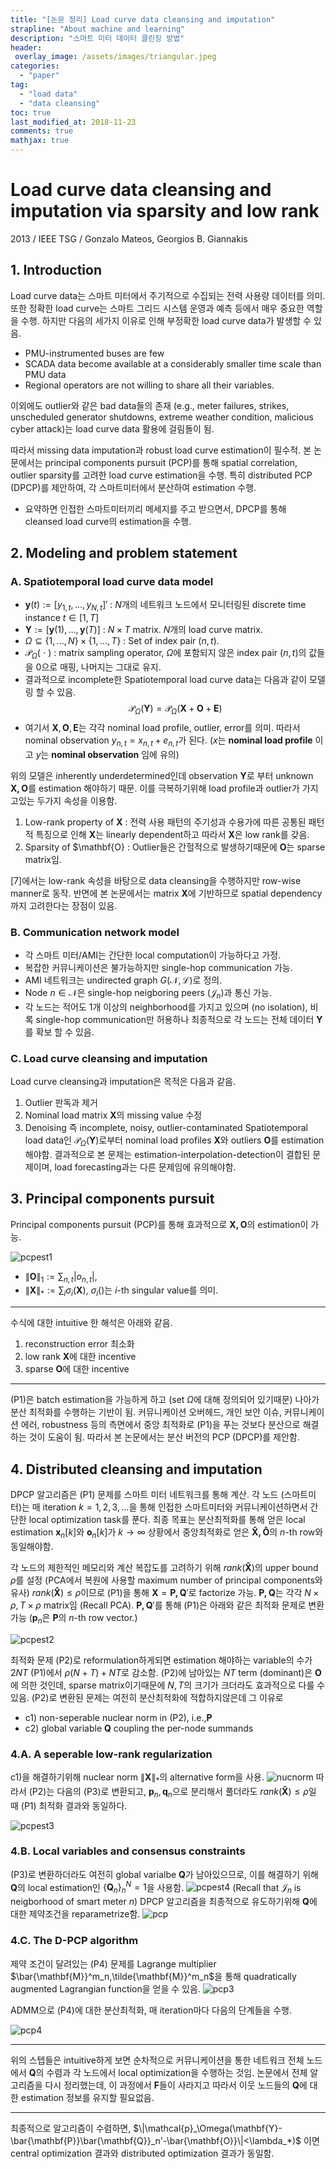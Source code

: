 ```yaml
---
title: "[논문 정리] Load curve data cleansing and imputation"
strapline: "About machine and learning"
description: "스마트 미터 데이터 클린징 방법"
header:
 overlay_image: /assets/images/triangular.jpeg
categories:
  - "paper"
tag:
  - "load data"
  - "data cleansing"
toc: true
last_modified_at: 2018-11-23
comments: true
mathjax: true
---
```


# Load curve data cleansing and imputation via sparsity and low rank 

2013 / IEEE TSG / Gonzalo Mateos, Georgios B. Giannakis

## 1. Introduction

Load curve data는 스마트 미터에서 주기적으로 수집되는 전력 사용량 데이터를 의미.
또한 정확한 load curve는 스마트 그리드 시스템 운영과 예측 등에서 매우 중요한 역할을 수행.
하지만 다음의 세가지 이유로 인해 부정확한 load curve data가 발생할 수 있음.

- PMU-instrumented buses are few
- SCADA data become available at a considerably smaller time scale than PMU data
- Regional operators are not willing to share all their variables.

이외에도 outlier와 같은 bad data들의 존재 (e.g., meter failures, strikes, unscheduled generator shutdowns, extreme weather condition, malicious cyber attack)는 load curve data 활용에 걸림돌이 됨.

따라서 missing data imputation과 robust load curve estimation이 필수적.
본 논문에서는 principal components pursuit (PCP)를 통해 spatial correlation, outlier sparsity를 고려한 load curve estimation을 수행. 특히 distributed PCP (DPCP)를 제안하여, 각 스마트미터에서 분산하여 estimation 수행.

- 요약하면 인접한 스마트미터끼리 메세지를 주고 받으면서, DPCP를 통해 cleansed load curve의 estimation을 수행.

## 2. Modeling and problem statement

### A. Spatiotemporal load curve data model

- $\mathbf{y}(t):=[y_{1,t},...,y_{N,t}]'$ : $N$개의 네트워크 노드에서 모니터링된 discrete time instance $t\in[1,T]$
- $\mathbf{Y} := [\mathbf{y}(1),...,\mathbf{y}(T)]$ : $N\times T$ matrix. $N$개의 load curve matrix.
- $\Omega\subseteq\{1,...,N\}\times \{1,...,T\}$ : Set of index pair $(n,t)$.
- $\mathcal{P}_\Omega(\ \cdot\ )$ : matrix sampling operator, $\Omega$에 포함되지 않은 index pair $(n,t)$의 값들을 0으로 매핑, 나머지는 그대로 유지.
- 결과적으로 incomplete한 Spatiotemporal load curve data는 다음과 같이 모델링 할 수 있음. $$\mathcal{P}_\Omega(\mathbf{Y})=\mathcal{P}_\Omega(\mathbf{X}+\mathbf{O}+\mathbf{E})$$
- 여기서 $\mathbf{X},\mathbf{O},\mathbf{E}$는 각각 nominal load profile, outlier, error를 의미. 따라서 nominal observation $y_{n,t}=x_{n,t}+e_{n,t}$가 된다. ($x$는 **nominal load profile** 이고 $y$는 **nominal observation** 임에 유의)

위의 모델은 inherently underdetermined인데 observation $\mathbf{Y}$로 부터 unknown $\mathbf{X,O}$를 estimation 해야하기 때문. 이를 극복하기위해 load profile과 outlier가 가지고있는 두가지 속성을 이용함.
1. Low-rank property of $\mathbf{X}$ : 전력 사용 패턴의 주기성과 수용가에 따른 공통된 패턴적 특징으로 인해 $\mathbf{X}$는 linearly dependent하고 따라서 $\mathbf{X}$은 low rank를 갖음.
2. Sparsity of $\mathbf{O} : Outlier들은 간헐적으로 발생하기때문에 $\mathbf{O}$는 sparse matrix임.

[7]에서는 low-rank 속성을 바탕으로 data cleansing을 수행하지만 row-wise manner로 동작. 반면에 본 논문에서는 matrix $\mathbf{X}$에 기반하므로 spatial dependency까지 고려한다는 장점이 있음.

### B. Communication network model

- 각 스마트 미터/AMI는 간단한 local computation이 가능하다고 가정.
- 복잡한 커뮤니케이션은 불가능하지만 single-hop communication 가능.
- AMI 네트워크는 undirected graph $G(\mathcal{N},\mathcal{L})$로 정의.
- Node $n\in\mathcal{N}$은 single-hop neigboring peers ($\mathcal{J}_n$)과 통신 가능.
- 각 노드는 적어도 1개 이상의 neighborhood를 가지고 있으며 (no isolation), 비록 single-hop communication만 허용하나 최종적으로 각 노드는 전체 데이터 $\mathbf{Y}$를 확보 할 수 있음.

### C. Load curve cleansing and imputation

Load curve cleansing과 imputation은 목적은 다음과 같음.
1. Outlier 판독과 제거
2. Nominal load matrix $\mathbf{X}$의 missing value 수정
3. Denoising
즉 incomplete, noisy, outlier-contaminated Spatiotemporal load data인 $\mathcal{P}_\Omega(\mathbf{Y})$로부터 nominal load profiles $\mathbf{X}$와 outliers $\mathbf{O}$를 estimation해야함. 결과적으로 본 문제는 estimation-interpolation-detection이 결합된 문제이며, load forecasting과는 다른 문제임에 유의해야함.

## 3. Principal components pursuit

Principal components pursuit (PCP)를 통해 효과적으로 $\mathbf{X,O}$의 estimation이 가능.

![pcpest1](/assets/images/pcpest1.png)

- ${\|\mathbf{O}\|}_1 := \sum_{n,t} |o_{n,t}|$,
- ${\|\mathbf{X}\|}_* := \sum_i\sigma_i(\mathbf{X})$, $\sigma_i()$는 $i$-th singular value를 의미.

------------------------------------------------------------

수식에 대한 intuitive 한 해석은 아래와 같음.
1. reconstruction error 최소화
2. low rank $\mathbf{X}$에 대한 incentive
3. sparse $\mathbf{O}$에 대한 incentive

------------------------------------------------------------

(P1)은 batch estimation을 가능하게 하고 (set $\Omega$에 대해 정의되어 있기때문) 나아가 분산 최적화를 수행하는 기반이 됨.
커뮤니케이션 오버헤드, 개인 보안 이슈, 커뮤니케이션 에러, robustness 등의 측면에서 중앙 최적화로 (P1)을 푸는 것보다 분산으로 해결하는 것이 도움이 됨.
따라서 본 논문에서는 분산 버전의 PCP (DPCP)를 제안함.

## 4. Distributed cleansing and imputation

DPCP 알고리즘은 (P1) 문제를 스마트 미터 네트워크를 통해 계산.
각 노드 (스마트미터)는 매 iteration $k=1,2,3,...$을 통해 인접한 스마트미터와 커뮤니케이션하면서 간단한 local optimization task를 푼다.
최종 목표는 분산최적화를 통해 얻은 local estimation $\mathbf{x}_n[k]$와 $\mathbf{o}_n[k]$가 $k\rightarrow\infty$ 상황에서 중앙최적화로 얻은 $\mathbf{\hat{X},\hat{O}}$의 $n$-th row와 동일해야함.

각 노드의 제한적인 메모리와 계산 복잡도를 고려하기 위해 $rank(\mathbf{\hat{X}})$의 upper bound $\rho$를 설정 (PCA에서 복원에 사용할 maximum number of principal components와 유사)
$rank(\mathbf{\hat{X}})\leq\rho$이므로 (P1)을 통해 $\mathbf{X}=\mathbf{P,Q}'$로 factorize 가능. $\mathbf{P,Q}$는 각각 $N\times\rho,T\times\rho$ matrix임 (Recall PCA).
$\mathbf{P,Q}'$를 통해 (P1)은 아래와 같은 최적화 문제로 변환 가능
($\mathbf{p}_n$은 $\mathbf{P}$의 $n$-th row vector.)

![pcpest2](/assets/images/pcpest2.png)

최적화 문제 (P2)로 reformulation하게되면 estimation 해야하는 variable의 수가 $2NT$ (P1)에서 $\rho(N+T)+NT$로 감소함. (P2)에 남아있는 $NT$ term (dominant)은 $\mathbf{O}$에 의한 것인데, sparse matrix이기때문에 $N,T$의 크기가 크더라도 효과적으로 다룰 수 있음.
(P2)로 변환된 문제는 여전히 분산최적화에 적합하지않은데 그 이유로

- c1) non-seperable nuclear norm in (P2), i.e.,$\mathbf{P}$
- c2) global variable $\mathbf{Q}$ coupling the per-node summands

### 4.A. A seperable low-rank regularization

c1)을 해결하기위해 nuclear norm ${\|\mathbf{X}\|}_*$의 alternative form을 사용.
![nucnorm](/assets/images/nucnorm.png)
따라서 (P2)는 다음의 (P3)로 변환되고, $\mathbf{p}_n, \mathbf{q}_n$으로 분리해서 풀더라도 ${rank}(\mathbf{\hat{X}})\leq\rho$일 때 (P1) 최적화 결과와 동일하다.

![pcpest3](/assets/images/pcpest3.png)

### 4.B. Local variables and consensus constraints

(P3)로 변환하더라도 여전히 global varialbe $\mathbf{Q}$가 남아있으므로, 이를 해결하기 위해 $\mathbf{Q}$의 local estimation인 $\{\mathbf{Q}_n\}^N_n=1$을 사용함.
![pcpest4](/assets/images/pcpest4.png)
(Recall that $\mathcal{J}_n$ is neigborhood of smart meter $n$)
DPCP 알고리즘을 최종적으로 유도하기위해 $\mathbf{Q}$에 대한 제약조건을 reparametrize함.
![pcp](/assets/images/pcp.png)

### 4.C. The D-PCP algorithm

제약 조건이 달려있는 (P4) 문제를 Lagrange multiplier $\bar{\mathbf{M}}^m_n,\tilde{\mathbf{M}}^m_n$을 통해 quadratically augmented Lagrangian function을 얻을 수 있음.
![pcp3](/assets/images/pcp3.png)

ADMM으로 (P4)에 대한 분산최적화, 매 iteration마다 다음의 단계들을 수행.

![pcp4](/assets/images/pcp4.png)

___________________________________________
위의 스텝들은 intuitive하게 보면 순차적으로 커뮤니케이션을 통한 네트워크 전체 노드에서 $\mathbf{Q}$의 수렴과 각 노드에서 local optimization을 수행하는 것임.
논문에서 전체 알고리즘을 다시 정리했는데, 이 과정에서 $\mathbf{F}$들이 사라지고 따라서 이웃 노드들의 $\mathbf{Q}$에 대한 estimation 정보를 유지할 필요없음.

___________________________________________

최종적으로 알고리즘이 수렴하면, $\|\mathcal{p}_\Omega(\mathbf{Y}-\bar{\mathbf{P}}\bar{\mathbf{Q}}_n'-\bar{\mathbf{O}}\|<\lambda_*)$ 이면 central optimization 결과와 distributed optimization 결과가 동일함.
